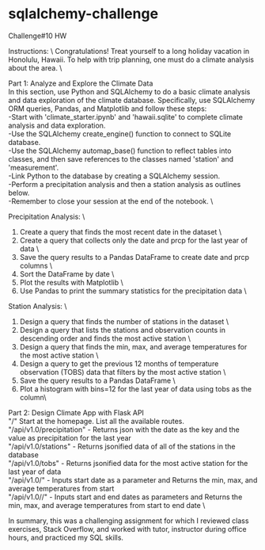 # sqlalchemy-challenge
Challenge#10 HW

Instructions: \ 
Congratulations! Treat yourself to a long holiday vacation in Honolulu, Hawaii. To help with trip planning, one must do a climate analysis about the area. \ 

Part 1: Analyze and Explore the Climate Data \
In this section, use Python and SQLAlchemy to do a basic climate analysis and data exploration of the climate database. Specifically, use SQLAlchemy ORM queries, Pandas, and Matplotlib and follow these steps: \
-Start with 'climate_starter.ipynb' and 'hawaii.sqlite' to complete climate analysis and data exploration. \
-Use the SQLAlchemy create_engine() function to connect to SQLite database. \
-Use the SQLAlchemy automap_base() function to reflect tables into classes, and then save references to the classes named 'station' and 'measurement'. \
-Link Python to the database by creating a SQLAlchemy session. \
-Perform a precipitation analysis and then a station analysis as outlines below. \
-Remember to close your session at the end of the notebook. \

Precipitation Analysis: \
1. Create a query that finds the most recent date in the dataset \
2. Create a query that collects only the date and prcp for the last year of data \
3. Save the query results to a Pandas DataFrame to create date and prcp columns \
4. Sort the DataFrame by date \
5. Plot the results with Matplotlib \
6. Use Pandas to print the summary statistics for the precipitation data \

Station Analysis: \ 
1. Design a query that finds the number of stations in the dataset  \
2. Design a query that lists the stations and observation counts in descending order and finds the most active station \
3. Design a query that finds the min, max, and average temperatures for the most active station \ 
4. Design a query to get the previous 12 months of temperature observation (TOBS) data that filters by the most active station \ 
5. Save the query results to a Pandas DataFrame  \
6. Plot a histogram with bins=12 for the last year of data using tobs as the column\

Part 2: Design Climate App with Flask API \
"/" Start at the homepage. List all the available routes. \
"/api/v1.0/precipitation" - Returns json with the date as the key and the value as precipitation for the last year \
"/api/v1.0/stations" - Returns jsonified data of all of the stations in the database \
"/api/v1.0/tobs" - Returns jsonified data for the most active station for the last year of data \
"/api/v1.0/<start>" - Inputs start date as a parameter and Returns the min, max, and average temperatures from start \
"/api/v1.0/<start>/<end>" - Inputs start and end dates as parameters and Returns the min, max, and average temperatures from start to end date \

In summary, this was a challenging assignment for which I reviewed class exercises, Stack Overflow, and worked with tutor, instructor during office hours, and practiced my SQL skills. 
